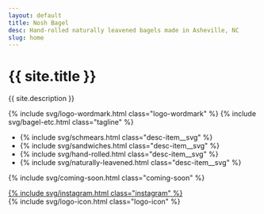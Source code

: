 ```yaml
---
layout: default
title: Nosh Bagel
desc: Hand-rolled naturally leavened bagels made in Asheville, NC
slug: home
---
```


<h1 class="visually-hidden">{{ site.title }}</h1>
<p class="visually-hidden">{{ site.description }}</p>

{% include svg/logo-wordmark.html class="logo-wordmark" %}
{% include svg/bagel-etc.html class="tagline" %}

<ul class="desc">
	<li class="desc-item">{% include svg/schmears.html class="desc-item__svg" %}</li>
	<li class="desc-item">{% include svg/sandwiches.html class="desc-item__svg" %}</li>
	<li class="desc-item">{% include svg/hand-rolled.html class="desc-item__svg" %}</li>
	<li class="desc-item">{% include svg/naturally-leavened.html class="desc-item__svg" %}</li>
</ul>

{% include svg/coming-soon.html class="coming-soon" %}
<div class="instagram-container">
	<a href="#" class="instagram-link">
		{% include svg/instagram.html class="instagram" %}	
	</a>
</div>
{% include svg/logo-icon.html class="logo-icon" %}
